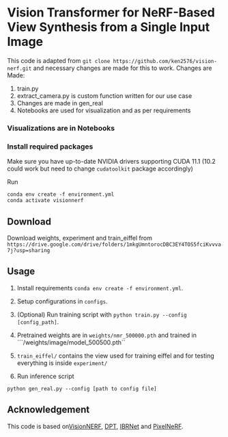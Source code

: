 # Vision Transformer for NeRF-Based View Synthesis from a Single Input Image
This code is adapted from ```git clone https://github.com/ken2576/vision-nerf.git``` and necessary changes are made for this to work.
Changes are Made:
1. train.py
2. extract_camera.py is custom function written for our use case
3. Changes are made in gen_real
4. Notebooks are used for visualization and as per requirements
### Visualizations are in Notebooks
### Install required packages

Make sure you have up-to-date NVIDIA drivers supporting CUDA 11.1 (10.2 could work but need to change `cudatoolkit` package accordingly)

Run

```
conda env create -f environment.yml
conda activate visionnerf
```
## Download 
Download weights, experiment and train_eiffel from ```https://drive.google.com/drive/folders/1mkgUmntorocDBC3EY4TOS5fciKvvva7j?usp=sharing```

## Usage



1. Install requirements ```conda env create -f environment.yml```.

2. Setup configurations in ```configs```.

3. (Optional) Run training script with ```python train.py --config [config_path]```.

4. Pretrained weights are in   ```weights/nmr_500000.pth``` and trained in ```/weights/image/model_500500.pth``
5. ```train_eiffel/``` contains the view used for training eiffel and for testing everything is inside  ```experiment/```
6. Run inference script 
```
python gen_real.py --config [path to config file] 

```


## Acknowledgement

This code is based on[VisionNERF](https://github.com/ken2576/vision-nerf), [DPT](https://github.com/isl-org/DPT), [IBRNet](https://github.com/googleinterns/IBRNet) and [PixelNeRF](https://github.com/sxyu/pixel-nerf).


